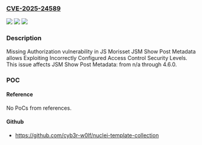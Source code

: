 ### [CVE-2025-24589](https://cve.mitre.org/cgi-bin/cvename.cgi?name=CVE-2025-24589)
![](https://img.shields.io/static/v1?label=Product&message=JSM%20Show%20Post%20Metadata&color=blue)
![](https://img.shields.io/static/v1?label=Version&message=n%2Fa&color=blue)
![](https://img.shields.io/static/v1?label=Vulnerability&message=CWE-862%20Missing%20Authorization&color=brighgreen)

### Description

Missing Authorization vulnerability in JS Morisset JSM Show Post Metadata allows Exploiting Incorrectly Configured Access Control Security Levels. This issue affects JSM Show Post Metadata: from n/a through 4.6.0.

### POC

#### Reference
No PoCs from references.

#### Github
- https://github.com/cyb3r-w0lf/nuclei-template-collection

